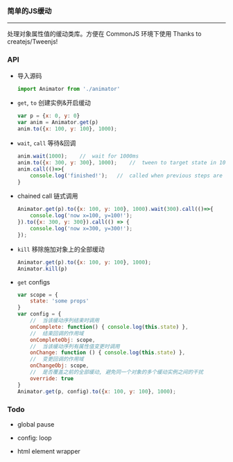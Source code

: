 ### 简单的JS缓动
---
处理对象属性值的缓动类库。方便在 CommonJS 环境下使用
Thanks to createjs/Tweenjs!

### API

- 导入源码
    ```javascript
    import Animator from './animator'
    ```

- ```get```, `to` 创建实例&开启缓动
    ```javascript
    var p = {x: 0, y: 0}
    var anim = Animator.get(p)
    anim.to({x: 100, y: 100}, 1000);
    ```

- ```wait```, ```call``` 等待&回调
    ```javascript
    anim.wait(1000);    //  wait for 1000ms
    anim.to({x: 300, y: 300}, 1000);    //  tween to target state in 1000ms
    anim.call(()=>{
        console.log('finished!');   //  called when previous steps are done
    }
    ```
    
- chained call 链式调用
    ```javascript
    Animator.get(p).to({x: 100, y: 100}, 1000).wait(300).call(()=>{
        console.log('now x=100, y=100!');
    }).to({x: 300, y: 300}).call(() => {
        console.log('now x=300, y=300!');
    });
    ```

- ```kill``` 移除施加对象上的全部缓动
    ```javascript
    Animator.get(p).to({x: 100, y: 100}, 1000);
    Animator.kill(p)
    ```

- ```get``` configs
    ```javascript
    var scope = {
        state: 'some props'
    }
    var config = {
        //  当该缓动序列结束时调用
        onComplete: function() { console.log(this.state) },
        //  结束回调的作用域
        onCompleteObj: scope,   
        //  当该缓动序列有属性值变更时调用
        onChange: function () { console.log(this.state) },
        //  变更回调的作用域
        onChangeObj: scope,
        //  是否覆盖之前的全部缓动, 避免同一个对象的多个缓动实例之间的干扰
        override: true
    }
    Animator.get(p, config).to({x: 100, y: 100}, 1000);
    ```

### Todo
    
- global pause

- config: loop

- html element wrapper